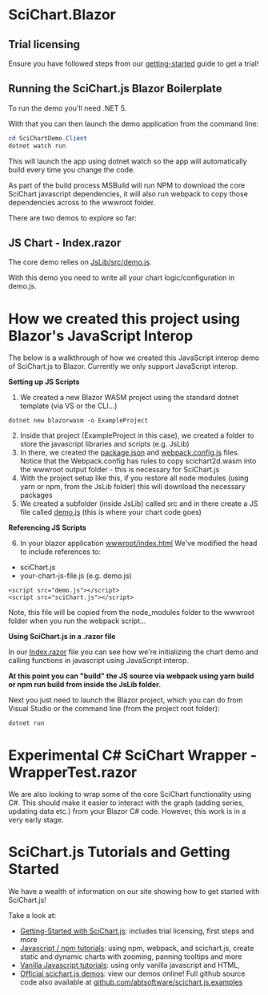 # SciChart.Blazor

## Trial licensing

Ensure you have followed steps from our [getting-started](https://www.scichart.com/getting-started-scichart-js) guide to get a trial!

## Running the SciChart.js Blazor Boilerplate

To run the demo you'll need .NET 5.

With that you can then launch the demo application from the command line:

```powershell
cd SciChartDemo.Client
dotnet watch run
```

This will launch the app using dotnet watch so the app will automatically build every time you change the code.

As part of the build process MSBuild will run NPM to download the core SciChart javascript dependencies, it will also run webpack to copy those dependencies across to the wwwroot folder.

There are two demos to explore so far:

## JS Chart - Index.razor

The core demo relies on [JsLib/src/demo.js](https://github.com/ABTSoftware/SciChart.JS.Examples/blob/master/Sandbox/demo-blazor/SciChartDemo.Client/JsLib/src/demo.js).

With this demo you need to write all your chart logic/configuration in demo.js.

# How we created this project using Blazor's JavaScript Interop

The below is a walkthrough of how we created this JavaScript interop demo of SciChart.js to Blazor. Currently we only support JavaScript interop.

**Setting up JS Scripts**

1. We created a new Blazor WASM project using the standard dotnet template (via VS or the CLI...)

`dotnet new blazorwasm -o ExampleProject`

2. Inside that project (ExampleProject in this case), we created a folder to store the javascript libraries and scripts (e.g. JsLib)
3. In there, we created the [package.json](https://github.com/ABTSoftware/SciChart.JS.Examples/blob/dev/Sandbox/demo-blazor/SciChartDemo.Client/JsLib/package.json) and [webpack.config.js](https://github.com/ABTSoftware/SciChart.JS.Examples/blob/dev/Sandbox/demo-blazor/SciChartDemo.Client/JsLib/webpack.config.js) files. Notice that the Webpack.config has rules to copy scichart2d.wasm into the wwwroot output folder - this is necessary for SciChart.js
4. With the project setup like this, if you restore all node modules (using yarn or npm, from the JsLib folder) this will download the necessary packages
5. We created a subfolder (inside JsLib) called src and in there create a JS file called [demo.js](https://github.com/ABTSoftware/SciChart.JS.Examples/blob/dev/Sandbox/demo-blazor/SciChartDemo.Client/JsLib/src/demo.js) (this is where your chart code goes)

**Referencing JS Scripts**

6. In your blazor application [wwwroot/index.html](https://github.com/ABTSoftware/SciChart.JS.Examples/blob/dev/Sandbox/demo-blazor/SciChartDemo.Client/wwwroot/index.html) We've modified the head to include references to:

- sciChart.js
- your-chart-js-file.js (e.g. demo.js)

```
<script src="demo.js"></script>
<script src="sciChart.js"></script>
```

Note, this file will be copied from the node_modules folder to the wwwroot folder when you run the webpack script...

**Using SciChart.js in a .razor file**

In our [Index.razor](https://github.com/ABTSoftware/SciChart.JS.Examples/blob/dev/Sandbox/demo-blazor/SciChartDemo.Client/Pages/Index.razor) file you can see how we're initializing the chart demo and calling functions in javascript using JavaScript interop.

**At this point you can "build" the JS source via webpack using yarn build or npm run build from inside the JsLib folder.**

Next you just need to launch the Blazor project, which you can do from Visual Studio or the command line (from the project root folder):

`dotnet run`

# Experimental C# SciChart Wrapper - WrapperTest.razor

We are also looking to wrap some of the core SciChart functionality using C#. This should make it easier to interact with the graph (adding series, updating data etc.) from your Blazor C# code. However, this work is in a very early stage.

# SciChart.js Tutorials and Getting Started

We have a wealth of information on our site showing how to get started with SciChart.js!

Take a look at:

- [Getting-Started with SciChart.js](https://www.scichart.com/getting-started-scichart-js): includes trial licensing, first steps and more
- [Javascript / npm tutorials](https://www.scichart.com/documentation/js/current/Tutorial%2002%20-%20Adding%20Series%20and%20Data.html): using npm, webpack, and scichart.js, create static and dynamic charts with zooming, panning tooltips and more
- [Vanilla Javascript tutorials](https://www.scichart.com/documentation/js/current/Tutorial%2001%20-%20Including%20SciChart.js%20in%20an%20HTML%20Page.html): using only vanilla javascript and HTML,
- [Official scichart.js demos](https://demo.scichart.com): view our demos online! Full github source code also available at [github.com/abtsoftware/scichart.js.examples](https://github.com/abtsoftware/scichart.js.examples)
